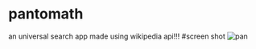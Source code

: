 # pantomath
an universal search app made using wikipedia api!!!
#screen shot
![pan](https://user-images.githubusercontent.com/22869234/47958008-0db25d80-dfe8-11e8-87a8-50279af1f263.PNG)
